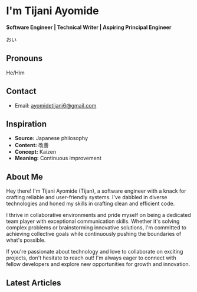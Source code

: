 # I'm Tijani Ayomide

**Software Engineer | Technical Writer | Aspiring Principal Engineer**

おい

## Pronouns
He/Him

## Contact
- Email: [ayomidetijani6@gmail.com](mailto:ayomidetijani6@gmail.com)

## Inspiration
- **Source:** Japanese philosophy
- **Content:** 改善
- **Concept:** Kaizen
- **Meaning:** Continuous improvement

## About Me
Hey there! I'm Tijani Ayomide (Tijan), a software engineer with a knack for crafting reliable and user-friendly systems. I've dabbled in diverse technologies and honed my skills in crafting clean and efficient code.

I thrive in collaborative environments and pride myself on being a dedicated team player with exceptional communication skills. Whether it's solving complex problems or brainstorming innovative solutions, I'm committed to achieving collective goals while continuously pushing the boundaries of what's possible.

If you're passionate about technology and love to collaborate on exciting projects, don't hesitate to reach out! I'm always eager to connect with fellow developers and explore new opportunities for growth and innovation.

## Latest Articles
